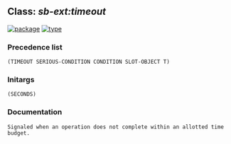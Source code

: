 ## Class: ***sb-ext:timeout***
[![package](https://img.shields.io/badge/Package-SB--EXT-5f9ea0.svg?style=social&colorA=999999)](../) [![type](https://img.shields.io/badge/Type-Class-5f9ea0.svg?style=social&colorA=999999)](../#class) 
### Precedence list
```
(TIMEOUT SERIOUS-CONDITION CONDITION SLOT-OBJECT T)
```
### Initargs
```
(SECONDS)
```
### Documentation
```
Signaled when an operation does not complete within an allotted time budget.
```
